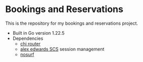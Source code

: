 # Bookings and Reservations

This is the repository for my bookings and reservations project.

- Built in Go version 1.22.5
- Dependencies
  - [chi router](https://github.com/go-chi/chi/v5)
  - [alex edwards SCS](https://github.com/alexedwards/scs/v2) session management
  - [nosurf](https://github.com/justinas/nosurf)

